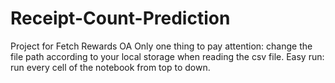 # Receipt-Count-Prediction
Project for Fetch Rewards OA
Only one thing to pay attention: change the file path according to your local storage when reading the csv file. 
Easy run: run every cell of the notebook from top to down.
